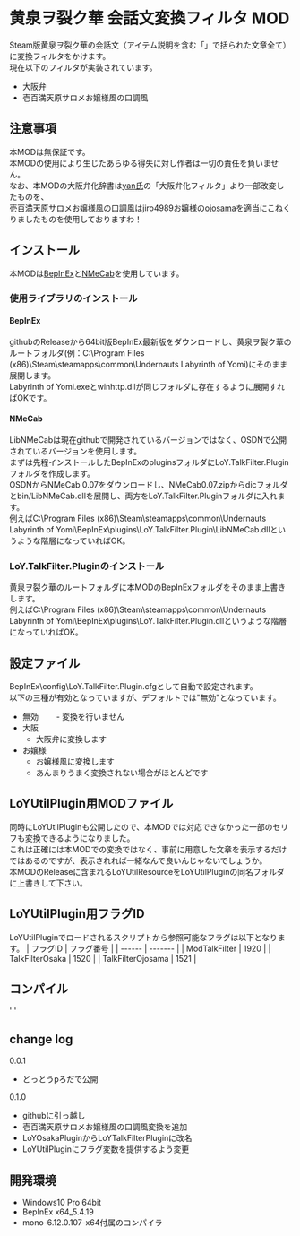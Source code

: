 # 黄泉ヲ裂ク華 会話文変換フィルタ MOD

Steam版黄泉ヲ裂ク華の会話文（アイテム説明を含む「」で括られた文章全て）に変換フィルタをかけます。<br>
現在以下のフィルタが実装されています。<br>
- 大阪弁
- 壱百満天原サロメお嬢様風の口調風

## 注意事項

本MODは無保証です。<br>
本MODの使用により生じたあらゆる得失に対し作者は一切の責任を負いません。<br>
なお、本MODの大阪弁化辞書は[yan氏](http://www.yansite.jp/index.html)の「大阪弁化フィルタ」より一部改変したものを、<br>
壱百満天原サロメお嬢様風の口調風はjiro4989お嬢様の[ojosama](https://github.com/jiro4989/ojosama)を適当にこねくりましたものを使用しておりますわ！

## インストール

本MODは[BepInEx](https://github.com/BepInEx/BepInEx)と[NMeCab](https://ja.osdn.net/projects/nmecab/)を使用しています。

### 使用ライブラリのインストール

#### BepInEx

githubのReleaseから64bit版BepInEx最新版をダウンロードし、黄泉ヲ裂ク華のルートフォルダ(例：C:\Program Files (x86)\Steam\steamapps\common\Undernauts Labyrinth of Yomi\)にそのまま展開します。<br>
Labyrinth of Yomi.exeとwinhttp.dllが同じフォルダに存在するように展開すればOKです。

#### NMeCab

LibNMeCabは現在githubで開発されているバージョンではなく、OSDNで公開されているバージョンを使用します。<br>
まずは先程インストールしたBepInExのpluginsフォルダにLoY.TalkFilter.Pluginフォルダを作成します。<br>
OSDNからNMeCab 0.07をダウンロードし、NMeCab0.07.zipからdicフォルダとbin/LibNMeCab.dllを展開し、両方をLoY.TalkFilter.Pluginフォルダに入れます。<br>
例えばC:\Program Files (x86)\Steam\steamapps\common\Undernauts Labyrinth of Yomi\BepInEx\plugins\LoY.TalkFilter.Plugin\LibNMeCab.dllというような階層になっていればOK。

### LoY.TalkFilter.Pluginのインストール

黄泉ヲ裂ク華のルートフォルダに本MODのBepInExフォルダをそのまま上書きします。<br>
例えばC:\Program Files (x86)\Steam\steamapps\common\Undernauts Labyrinth of Yomi\BepInEx\plugins\LoY.TalkFilter.Plugin.dllというような階層になっていればOK。

## 設定ファイル

BepInEx\config\LoY.TalkFilter.Plugin.cfgとして自動で設定されます。<br>
以下の三種が有効となっていますが、デフォルトでは"無効"となっています。<br>
- 無効
　　- 変換を行いません
- 大阪
  - 大阪弁に変換します
- お嬢様
  - お嬢様風に変換します
  - あんまりうまく変換されない場合がほとんどです

## LoYUtilPlugin用MODファイル

同時にLoYUtilPluginも公開したので、本MODでは対応できなかった一部のセリフも変換できるようになりました。<br>
これは正確には本MODでの変換ではなく、事前に用意した文章を表示するだけではあるのですが、表示されれば一緒なんで良いんじゃないでしょうか。<br>
本MODのReleaseに含まれるLoYUtilResourceをLoYUtilPluginの同名フォルダに上書きして下さい。<br>

## LoYUtilPlugin用フラグID

LoYUtilPluginでロードされるスクリプトから参照可能なフラグは以下となります。
| フラグID | フラグ番号 |
| ------ | ------- |
| ModTalkFilter | 1920 |
| TalkFilterOsaka | 1520 |
| TalkFilterOjosama | 1521 |

## コンパイル

'  '

## change log

0.0.1
- どっとうpろだで公開

0.1.0
- githubに引っ越し
- 壱百満天原サロメお嬢様風の口調風変換を追加
- LoYOsakaPluginからLoYTalkFilterPluginに改名
- LoYUtilPluginにフラグ変数を提供するよう変更


## 開発環境

- Windows10 Pro 64bit
- BepInEx x64_5.4.19
- mono-6.12.0.107-x64付属のコンパイラ
